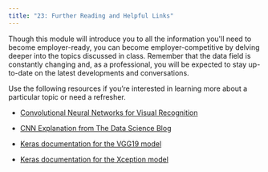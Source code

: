 ```yaml
---
title: "23: Further Reading and Helpful Links"
---
```


<img style="display: none;" src="https://static.bc-edx.com/data/dl-1-2/m23/lms/img/banner.jpg" alt="lesson banner" />

Though this module will introduce you to all the information you'll need to become employer-ready, you can become employer-competitive by delving deeper into the topics discussed in class. Remember that the data field is constantly changing and, as a professional, you will be expected to stay up-to-date on the latest developments and conversations.

Use the following resources if you’re interested in learning more about a particular topic or need a refresher. 

* [Convolutional Neural Networks for Visual Recognition](http://cs231n.stanford.edu/)

* [CNN Explanation from The Data Science Blog](https://ujjwalkarn.me/2016/08/11/intuitive-explanation-convnets/)

* [Keras documentation for the VGG19 model](https://keras.io/api/applications/vgg/#vgg19-function)

* [Keras documentation for the Xception model](https://keras.io/applications/#xception)